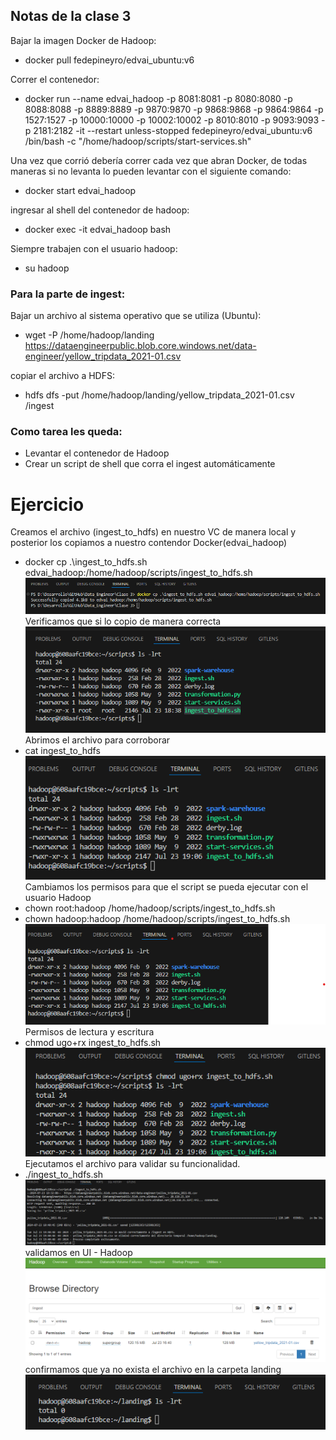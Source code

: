 ## Notas  de la clase 3

Bajar la imagen Docker de Hadoop: 
* docker pull fedepineyro/edvai_ubuntu:v6

Correr el contenedor: 
* docker run --name edvai_hadoop -p 8081:8081 -p 8080:8080 -p 8088:8088 -p 8889:8889 -p 9870:9870 -p 9868:9868 -p 9864:9864 -p 1527:1527 -p 10000:10000 -p 10002:10002 -p 8010:8010 -p 9093:9093 -p 2181:2182 -it  --restart unless-stopped fedepineyro/edvai_ubuntu:v6 /bin/bash -c "/home/hadoop/scripts/start-services.sh"

Una vez que corrió debería correr cada vez que abran Docker, de todas maneras si no levanta lo pueden levantar con el siguiente comando: 
* docker start edvai_hadoop

ingresar al shell del contenedor de hadoop: 
* docker exec -it edvai_hadoop bash

Siempre trabajen con el usuario hadoop: 
* su hadoop

### Para la parte de ingest:
Bajar un archivo al sistema operativo que se utiliza (Ubuntu): 
* wget -P /home/hadoop/landing  https://dataengineerpublic.blob.core.windows.net/data-engineer/yellow_tripdata_2021-01.csv

copiar el archivo a HDFS: 
* hdfs dfs -put /home/hadoop/landing/yellow_tripdata_2021-01.csv /ingest

### Como tarea les queda:
* Levantar el contenedor de Hadoop
* Crear un script de shell que corra el ingest automáticamente

# Ejercicio 
Creamos el archivo (ingest_to_hdfs) en nuestro VC de manera local y posterior los copiamos a nuestro contendor Docker(edvai_hadoop)
* docker cp .\ingest_to_hdfs.sh edvai_hadoop:/home/hadoop/scripts/ingest_to_hdfs.sh
![alt text](image-1.png)
Verificamos que si lo copio de manera correcta 
![alt text](image.png)
Abrimos el archivo para corroborar
* cat ingest_to_hdfs
![alt text](image-3.png)
Cambiamos los permisos para que el script se pueda ejecutar con el usuario Hadoop
* chown root:hadoop /home/hadoop/scripts/ingest_to_hdfs.sh
* chown hadoop:hadoop /home/hadoop/scripts/ingest_to_hdfs.sh
![alt text](image-4.png)
Permisos de lectura y escritura
* chmod ugo+rx ingest_to_hdfs.sh 
![alt text](image-5.png)
Ejecutamos el archivo para validar su funcionalidad.
* ./ingest_to_hdfs.sh
![alt text](image-6.png)
validamos en UI - Hadoop
![alt text](image-7.png)
confirmamos que ya no exista el archivo en la carpeta landing
![alt text](image-8.png)
